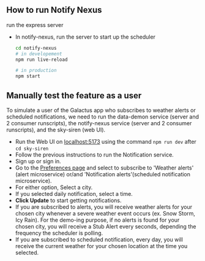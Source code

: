 ## How to run Notify Nexus
run the express server
- In notify-nexus, run the server to start up the scheduler
  ```bash
  cd notify-nexus
  # in developement
  npm run live-reload

  # in production
  npm start
  ```

## Manually test the feature as a user
To simulate a user of the Galactus app who subscribes to weather alerts or scheduled notifications, we need to run the data-demon service (server and 2 consumer runscripts), the notify-nexus service (server and 2 consumer runscripts), and the sky-siren (web UI).
- Run the Web UI on [localhost:5173](http://localhost:5173/) using the command `npm run dev` after `cd sky-siren`
- Follow the previous instructions to run the Notification service.
- Sign up or sign in.
- Go to the [Preferences page](http://localhost:5173/preferences) and select to subscribe to 'Weather alerts' (alert microservice) or/and 'Notification alerts'(scheduled notification microservice). 
- For either option, Select a city.
- If you selected daily notification, select a time.
- **Click Update** to start getting notifications.
- If you are subscribed to alerts, you will receive weather alerts for your chosen city whenever a severe weather event occurs (ex. Snow Storm, Icy Rain). For the demo-ing purpose, if no alerts is found for your chosen city, you will receive a Stub Alert every <INTERVAL> seconds, depending the frequency the scheduler is polling.
- If you are subscribed to scheduled notification, every day, you will receive the current weather for your chosen location at the time you selected.